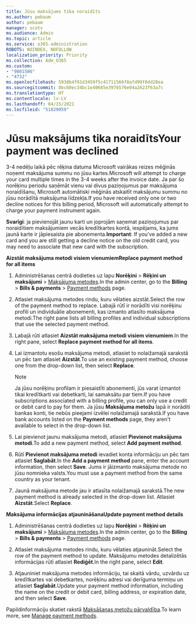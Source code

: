 ```yaml
---
title: Jūsu maksājums tika noraidīts
ms.author: pebaum
author: pebaum
manager: scotv
ms.audience: Admin
ms.topic: article
ms.service: o365-administration
ROBOTS: NOINDEX, NOFOLLOW
localization_priority: Priority
ms.collection: Adm_O365
ms.custom:
- "9001506"
- "4732"
ms.openlocfilehash: 5938b4f91d3459f5c41711566f8afd99f0dd28ea
ms.sourcegitcommit: 8bc60ec34bc1e40685e3976576e04a2623f63a7c
ms.translationtype: HT
ms.contentlocale: lv-LV
ms.lasthandoff: 04/15/2021
ms.locfileid: "51829059"
---
```

# <a name="your-payment-was-declined"></a><span data-ttu-id="cac17-102">Jūsu maksājums tika noraidīts</span><span class="sxs-lookup"><span data-stu-id="cac17-102">Your payment was declined</span></span>

<span data-ttu-id="cac17-103">3-4 nedēļu laikā pēc rēķina datuma Microsoft vairākas reizes mēģinās noņemt maksājuma summu no jūsu kartes.</span><span class="sxs-lookup"><span data-stu-id="cac17-103">Microsoft will attempt to charge your card multiple times in the 3-4 weeks after the invoice date.</span></span>  <span data-ttu-id="cac17-104">Ja par šo norēķinu periodu saņēmāt vienu vai divus paziņojumus par maksājuma noraidīšanu, Microsoft automātiski mēģinās atskaitīt maksājumu summu no jūsu norādītā maksājuma līdzekļa.</span><span class="sxs-lookup"><span data-stu-id="cac17-104">If you have received only one or two decline notices for this billing period, Microsoft will automatically attempt to charge your payment instrument again.</span></span>  

<span data-ttu-id="cac17-105">**Svarīgi**: ja pievienojāt jaunu karti un joprojām saņemat paziņojumus par noraidītiem maksājumiem vecās kredītkartes kontā, iespējams, ka jums jaunā karte ir jāpiesaista pie abonementa.</span><span class="sxs-lookup"><span data-stu-id="cac17-105">**Important**: If you've added a new card and you are still getting a decline notice on the old credit card, you may need to associate that new card with the subscription.</span></span>

<span data-ttu-id="cac17-106">**Aizstāt maksājuma metodi visiem vienumiem**</span><span class="sxs-lookup"><span data-stu-id="cac17-106">**Replace payment method for all items**</span></span>

1. <span data-ttu-id="cac17-107">Administrēšanas centrā dodieties uz lapu **Norēķini** > **Rēķini un maksājumi** > [Maksājuma metodes](https://go.microsoft.com/fwlink/p/?linkid=2018806).</span><span class="sxs-lookup"><span data-stu-id="cac17-107">In the admin center, go to the **Billing** > **Bills & payments** > [Payment methods](https://go.microsoft.com/fwlink/p/?linkid=2018806) page.</span></span>

2. <span data-ttu-id="cac17-108">Atlasiet maksājuma metodes rindu, kuru vēlaties aizstāt.</span><span class="sxs-lookup"><span data-stu-id="cac17-108">Select the row of the payment method to replace.</span></span> <span data-ttu-id="cac17-109">Labajā rūtī ir norādīti visi norēķinu profili un individuālie abonementi, kas izmanto atlasīto maksājuma metodi.</span><span class="sxs-lookup"><span data-stu-id="cac17-109">The right pane lists all billing profiles and individual subscriptions that use the selected payment method.</span></span>

3. <span data-ttu-id="cac17-110">Labajā rūti atlasiet **Aizstāt maksājuma metodi visiem vienumiem**.</span><span class="sxs-lookup"><span data-stu-id="cac17-110">In the right pane, select **Replace payment method for all items**.</span></span>

4. <span data-ttu-id="cac17-111">Lai izmantotu esošu maksājuma metodi, atlasiet to nolaižamajā sarakstā un pēc tam atlasiet **Aizstāt**.</span><span class="sxs-lookup"><span data-stu-id="cac17-111">To use an existing payment method, choose one from the drop-down list, then select **Replace**.</span></span>

    > [!NOTE]
    > <span data-ttu-id="cac17-112">Ja jūsu norēķinu profilam ir piesaistīti abonementi, jūs varat izmantot tikai kredītkarti vai debetkarti, lai samaksātu par tiem.</span><span class="sxs-lookup"><span data-stu-id="cac17-112">If you have subscriptions associated with a billing profile, you can only use a credit or debit card to pay for them.</span></span> <span data-ttu-id="cac17-113">Ja jūsu **Maksājuma metožu** lapā ir norāditi bankas konti, tie nebūs pieejami izvēlei nolaižamajā sarakstā.</span><span class="sxs-lookup"><span data-stu-id="cac17-113">If you have bank accounts listed on the **Payment methods** page, they aren't available to select in the drop-down list.</span></span>

5. <span data-ttu-id="cac17-114">Lai pievienot jaunu maksājuma metodi, atlasiet **Pievienot maksājuma metodi**.</span><span class="sxs-lookup"><span data-stu-id="cac17-114">To add a new payment method, select **Add payment method**.</span></span>

6. <span data-ttu-id="cac17-115">Rūtī **Pievienot maksājuma metodi** ievadiet konta informāciju un pēc tam atlasiet **Saglabāt**.</span><span class="sxs-lookup"><span data-stu-id="cac17-115">In the **Add a payment method** pane, enter the account information, then select **Save**.</span></span> <span data-ttu-id="cac17-116">Jums ir jāizmanto maksājuma metode no jūsu nomnieka valsts.</span><span class="sxs-lookup"><span data-stu-id="cac17-116">You must use a payment method from the same country as your tenant.</span></span>

7. <span data-ttu-id="cac17-117">Jaunā maksājuma metode jau ir atlasīta nolaižamajā sarakstā.</span><span class="sxs-lookup"><span data-stu-id="cac17-117">The new payment method is already selected in the drop-down list.</span></span> <span data-ttu-id="cac17-118">Atlasiet **Aizstāt**.</span><span class="sxs-lookup"><span data-stu-id="cac17-118">Select **Replace**.</span></span>

<span data-ttu-id="cac17-119">**Maksājuma informācijas atjaunināšana**</span><span class="sxs-lookup"><span data-stu-id="cac17-119">**Update payment method details**</span></span>

1. <span data-ttu-id="cac17-120">Administrēšanas centrā dodieties uz lapu **Norēķini** > **Rēķini un maksājumi** > [Maksājuma metodes](https://go.microsoft.com/fwlink/p/?linkid=2018806).</span><span class="sxs-lookup"><span data-stu-id="cac17-120">In the admin center, go to the **Billing** > **Bills & payments** > [Payment methods](https://go.microsoft.com/fwlink/p/?linkid=2018806) page.</span></span>

2. <span data-ttu-id="cac17-121">Atlasiet maksājuma metodes rindu, kuru vēlaties atjaunināt.</span><span class="sxs-lookup"><span data-stu-id="cac17-121">Select the row of the payment method to update.</span></span> <span data-ttu-id="cac17-122">Maksājumu metodes detalizētās informācijas rūtī atlasiet **Rediģēt**.</span><span class="sxs-lookup"><span data-stu-id="cac17-122">In the right pane, select **Edit**.</span></span>

3. <span data-ttu-id="cac17-123">Atjauniniet maksājuma metodes informāciju, tai skaitā vārdu, uzvārdu uz kredītkartes vai debetkartes, norēķinu adresi vai derīguma termiņu un atlasiet **Saglabāt**.</span><span class="sxs-lookup"><span data-stu-id="cac17-123">Update your payment method information, including the name on the credit or debit card, billing address, or expiration date, and then select **Save**.</span></span>

<span data-ttu-id="cac17-124">Papildinformāciju skatiet rakstā [Maksāšanas metožu pārvaldība](https://docs.microsoft.com/microsoft-365/commerce/billing-and-payments/manage-payment-methods).</span><span class="sxs-lookup"><span data-stu-id="cac17-124">To learn more, see [Manage payment methods](https://docs.microsoft.com/microsoft-365/commerce/billing-and-payments/manage-payment-methods).</span></span>